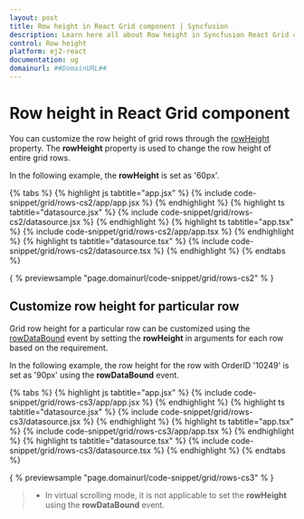 ```yaml
---
layout: post
title: Row height in React Grid component | Syncfusion
description: Learn here all about Row height in Syncfusion React Grid component of Syncfusion Essential JS 2 and more.
control: Row height 
platform: ej2-react
documentation: ug
domainurl: ##DomainURL##
---
```


# Row height in React Grid component

You can customize the row height of grid rows through the [rowHeight](https://ej2.syncfusion.com/angular/documentation/api/grid/#rowheight) property. The **rowHeight** property
is used to change the row height of entire grid rows.

In the following example, the **rowHeight** is set as '60px'.

{% tabs %}
{% highlight js tabtitle="app.jsx" %}
{% include code-snippet/grid/rows-cs2/app/app.jsx %}
{% endhighlight %}
{% highlight ts tabtitle="datasource.jsx" %}
{% include code-snippet/grid/rows-cs2/datasource.jsx %}
{% endhighlight %}
{% highlight ts tabtitle="app.tsx" %}
{% include code-snippet/grid/rows-cs2/app/app.tsx %}
{% endhighlight %}
{% highlight ts tabtitle="datasource.tsx" %}
{% include code-snippet/grid/rows-cs2/datasource.tsx %}
{% endhighlight %}
{% endtabs %}

{ % previewsample "page.domainurl/code-snippet/grid/rows-cs2" % }

## Customize row height for particular row

Grid row height for a particular row can be customized using the [rowDataBound](https://ej2.syncfusion.com/angular/documentation/api/grid/#rowdatabound)
event by setting the **rowHeight** in arguments for each row based on the requirement.

In the following example, the row height for the row with OrderID '10249' is set as '90px' using the **rowDataBound** event.

{% tabs %}
{% highlight js tabtitle="app.jsx" %}
{% include code-snippet/grid/rows-cs3/app/app.jsx %}
{% endhighlight %}
{% highlight ts tabtitle="datasource.jsx" %}
{% include code-snippet/grid/rows-cs3/datasource.jsx %}
{% endhighlight %}
{% highlight ts tabtitle="app.tsx" %}
{% include code-snippet/grid/rows-cs3/app/app.tsx %}
{% endhighlight %}
{% highlight ts tabtitle="datasource.tsx" %}
{% include code-snippet/grid/rows-cs3/datasource.tsx %}
{% endhighlight %}
{% endtabs %}

{ % previewsample "page.domainurl/code-snippet/grid/rows-cs3" % }

> * In virtual scrolling mode, it is not applicable to set the **rowHeight** using the **rowDataBound** event.